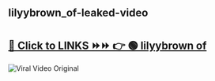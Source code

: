 
 ## lilyybrown_of-leaked-video 

# <h2><a href="https://clipsfans.com/lilyybrown_of&ref=git">🔗 Click to LINKS ⏩⏩ 👉 🟢 lilyybrown of </a></h2>

<a href="https://clipsfans.com/lilyybrown_of&ref=git" rel="nofollow" data-target="animated-image.originalLink"><img src="https://i.ibb.co.com/xMMVF88/686577567.gif" alt="Viral Video Original" style="max-width: 100%; display: inline-block;" data-target="animated-image.originalImage"></a>
